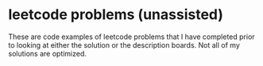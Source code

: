 # leetcode problems (unassisted)
These are code examples of leetcode problems that I have completed prior to looking at either the solution or the description boards. Not all of my solutions are optimized.
